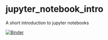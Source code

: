 # jupyter_notebook_intro
A short introduction to jupyter notebooks

[![Binder](https://mybinder.org/badge_logo.svg)](https://mybinder.org/v2/gh/raphaelquast/jupyter_notebook_intro/master)
